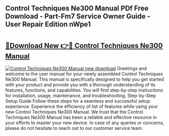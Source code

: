 ## Control Techniques Ne300 Manual PDf Free Download - Part-Fm7 Service Owner Guide - User Repair Edition nWpe1

# <h2><a href="http://cf24503.oget.top/?id=Control+Techniques+Ne300+Manual">🔗Download New 👉🔴 Control Techniques Ne300 Manual</a></h2>

[![Control Techniques Ne300 Manual new download](https://i.imgur.com/5g1atiW.png)](http://cf24503.oget.top/?id=Control+Techniques+Ne300+Manual)
Greetings and welcome to the user manual for your newly assembled Control Techniques Ne300 Manual. This manual is specifically designed to help you get started with your product and provide you with a thorough understanding of its features, functions, and capabilities. You will find step-by-step instructions for installation, usage, maintenance, and troubleshooting. Step-by-Step Setup Guide Follow these steps for a seamless and successful setup experience. Experience the efficiency of list of features while using your new Control Techniques Ne300 Manual. We trust that the Control Techniques Ne300 Manual has been a reliable and effective resource in your efforts to master your new device. In case of any queries or concerns, please do not hesitate to reach out to our customer service team.
